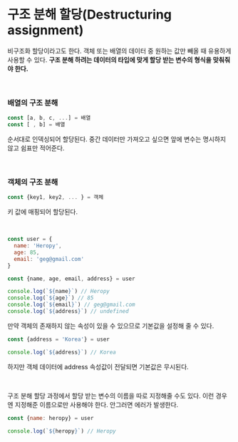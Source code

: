 # 구조 분해 할당(Destructuring assignment)

비구조화 할당이라고도 한다. 객체 또는 배열의 데이터 중 원하는 값만 빼올 때 유용하게 사용할 수 있다. **구조 분해 하려는 데이터의 타입에 맞게 할당 받는 변수의 형식을 맞춰줘야 한다.**

<br>

### 배열의 구조 분해
```Javascript
const [a, b, c, ...] = 배열
const [ , b] = 배열
```
순서대로 인덱싱되어 할당된다. 중간 데이터만 가져오고 싶으면 앞에 변수는 명시하지 않고 쉼표만 적어준다.

<br>

### 객체의 구조 분해
```Javascript
const {key1, key2, ... } = 객체
```
키 값에 매핑되어 할당된다.

<br>

```javascript
const user = {
  name: 'Heropy',
  age: 85,
  email: 'geg@gmail.com'
}

const {name, age, email, address} = user

console.log(`${name}`) // Heropy
console.log(`${age}`) // 85
console.log(`${email}`) // geg@gmail.com
console.log(`${address}`) // undefined
```

만약 객체의 존재하지 않는 속성이 있을 수 있으므로 기본값을 설정해 줄 수 있다.

```Javascript
const {address = 'Korea'} = user

console.log(`${address}`) // Korea
```

하지만 객체 데이터에 address 속성값이 전달되면 기본값은 무시된다.

<br>

구조 분해 할당 과정에서 할당 받는 변수의 이름을 따로 지정해줄 수도 있다. 이런 경우엔 지정해준 이름으로만 사용해야 한다. 안그러면 에러가 발생한다.

```javascript
const {name: heropy} = user

console.log(`${heropy}`) // Heropy
```